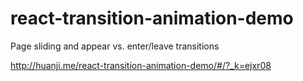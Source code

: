 # react-transition-animation-demo
Page sliding and appear vs. enter/leave transitions

http://huanji.me/react-transition-animation-demo/#/?_k=ejxr08
